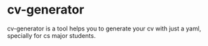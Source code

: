 # cv-generator
cv-generator is a tool helps you to generate your cv with just a yaml, specially for cs major students.